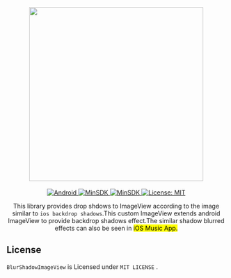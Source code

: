 <h2 align="center"> <img src="https://github.com/vivekverma007/BlurShadowImageView/blob/master/preview/app_icon_title.jpg" width="400" /> </h2>

<p align="center">
 
 <a href="https://angularjs.org">
    <img src="https://img.shields.io/badge/Platform-Android-yellow.svg?color=419466"
      alt="Android" />
  </a>
  
  <a href="https://developer.android.com/about/versions/android-4.0.html">
    <img src="https://img.shields.io/badge/MinSdk-17-blue.svg"
      alt="MinSDK" />
  </a>
  
  <a href="https://developer.android.com/about/versions/android-4.0.html">
    <img src="https://img.shields.io/github/repo-size/vivekverma007/BlurShadowImageView.svg?color=e91e63"
      alt="MinSDK" />
  </a>

<a href="https://github.com/vivekverma007/BlurShadowImageView/blob/master/LICENSE">
    <img src="https://img.shields.io/github/license/vivekverma007/BlurShadowImageView.svg?color=blue"
      alt="License: MIT" />
  </a>
  
</p>

<p align="center">This library provides drop shdows to ImageView according to the image similar to <code>ios backdrop shadows</code>.This custom ImageView extends android ImageView to provide backdrop shadows effect.The similar shadow blurred effects can also be seen in <mark>iOS Music App.</mark></p>

## License

`BlurShadowImageView` is Licensed under `MIT LICENSE` .
